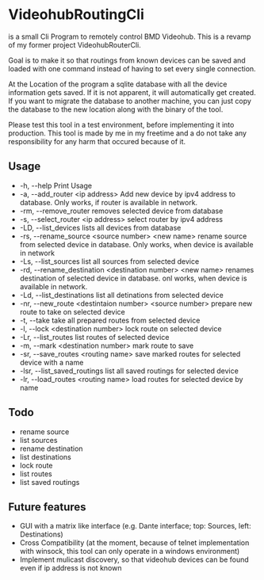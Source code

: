 # VideohubRoutingCli

is a small Cli Program to remotely control BMD Videohub. This is a revamp of my former project VideohubRouterCli.

Goal is to make it so that routings from known devices can be saved and loaded with one command instead of having to set every single connection.

At the Location of the program a sqlite database with all the device information gets saved. If it is not apparent, it will automatically get created. If you want to migrate the database to another machine, you can just copy the database to the new location along with the binary of the tool.

Please test this tool in a test environment, before implementing it into production.
This tool is made by me in my freetime and a do not take any responsibility for any harm that occured because of it.

## Usage

- -h,   --help
Print Usage
- -a,   --add_router \<ip address\>
Add new device by ipv4 address to database. Only works, if router is available in network.
- -rm,  --remove_router
removes selected device from database
- -s,   --select_router \<ip address\>
select router by ipv4 address
- -LD,  --list_devices
lists all devices from database
- -rs,  --rename_source \<source number\> \<new name\>
rename source from selected device in database. Only works, when device is available in network
- -Ls,  --list_sources
list all sources from selected device
- -rd,  --rename_destination \<destination number\> \<new name\>
renames destination of selected device in database. onl works, when device is available in network.
- -Ld,  --list_destinations
list all detinations from selected device
- -nr,  --new_route \<destintaion number\> \<source number\>
prepare new route to take on selected device
- -t,   --take
take all prepared routes from selected device
- -l,   --lock \<destination number\>
lock route on selected device
- -Lr,  --list_routes
list routes of selected device
- -m,   --mark \<destination number\>
mark route to save
- -sr,  --save_routes \<routing name\>
save marked routes for selected device with a name
- -lsr, --list_saved_routings
list all saved routings for selected device
- -lr,  --load_routes \<routing name\>
load routes for selected device by name

## Todo

- rename source
- list sources
- rename destination
- list destinations
- lock route
- list routes
- list saved routings

## Future features

- GUI with a matrix like interface (e.g. Dante interface; top: Sources, left: Destinations)
- Cross Compatibility (at the moment, because of telnet implementation with winsock, this tool can only operate in a windows environment)
- Implement mulicast discovery, so that videohub devices can be found even if ip address is not known
